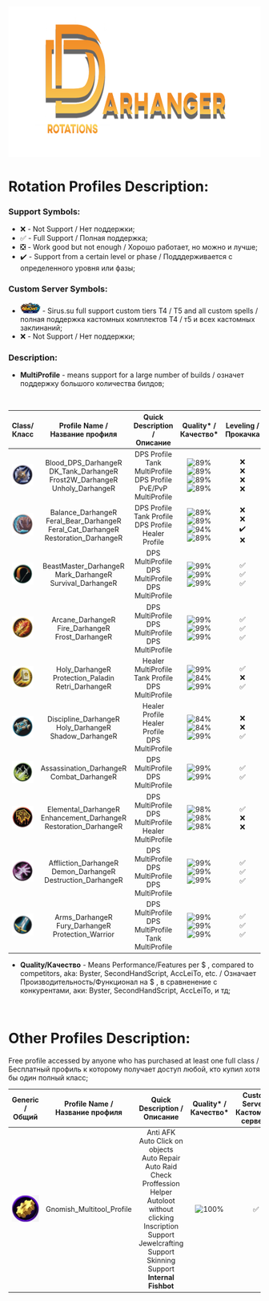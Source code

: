 <p align="center">
    <img src="https://github.com/darhanger/darhanger/blob/master/Assets/DarhangeR_GIT.png"  width="750" height="300" alt="DarhangeR Rotations"/>
</p>

# Rotation Profiles Description: 

### Support Symbols:
* :x: - Not Support / Нет поддержки;
* :white_check_mark: - Full Support / Полная поддержка;
* :negative_squared_cross_mark: - Work good but not enough / Хорошо работает, но можно и лучше;
* :heavy_check_mark: - Support from a certain level or phase / Подддерживается с определенного уровня или фазы;
### Custom Server Symbols:
* ![Sirus](https://github.com/darhanger/darhanger/blob/master/Assets/Servers/Sirus.png) - Sirus.su full support custom tiers T4 / T5 and all custom spells / полная поддержка кастомных комплектов Т4 / т5 и всех кастомных заклинаний;
* :x: - Not Support / Нет поддержки;
### Description:
* **MultiProfile** - means support for a large number of builds / означет поддержку большого количества билдов;
<br>
<div align="center">

| Class/Класс | Profile Name /<br>Название профиля | Quick Description /<br>Описание | Quality* /<br>Качество* | Leveling /<br>Прокачка | Raidable /<br>Рейдовый | Custom Server /<br>Кастомные сервера |
|  :----------------: |  :----------------: |  :----------------: |  :----------------: | :----------------: | :----------------: | :----------------: |
| ![DK](https://github.com/darhanger/darhanger/blob/master/Assets/Classes/DK.webp) | Blood_DPS_DarhangeR<br>DK_Tank_DarhangeR<br>Frost2W_DarhangeR<br>Unholy_DarhangeR | DPS Profile<br>Tank MultiProfile<br>DPS Profile<br>PvE/PvP MultiProfile | ![89%](https://progress-bar.dev/89)<br>![89%](https://progress-bar.dev/89)<br>![89%](https://progress-bar.dev/89)<br>![89%](https://progress-bar.dev/89) | :x:<br>:x:<br>:x:<br>:x: | :negative_squared_cross_mark:<br>:negative_squared_cross_mark:<br>:negative_squared_cross_mark:<br>:negative_squared_cross_mark: | :x:<br>:x:<br>:x:<br>:x: |
| ![Druid](https://github.com/darhanger/darhanger/blob/master/Assets/Classes/Druid.webp) | Balance_DarhangeR<br>Feral_Bear_DarhangeR<br>Feral_Cat_DarhangeR<br>Restoration_DarhangeR | DPS Profile<br>Tank Profile<br>DPS Profile<br>Healer Profile | ![89%](https://progress-bar.dev/89)<br>![89%](https://progress-bar.dev/89)<br>![94%](https://progress-bar.dev/94)<br>![89%](https://progress-bar.dev/89) | :x:<br>:x:<br>:heavy_check_mark:<br>:x: | :negative_squared_cross_mark:<br>:negative_squared_cross_mark:<br>:negative_squared_cross_mark:<br>:negative_squared_cross_mark: | :x:<br>:x:<br>:x:<br>:x: |
| ![Hunter](https://github.com/darhanger/darhanger/blob/master/Assets/Classes/Hunter.webp) | BeastMaster_DarhangeR<br>Mark_DarhangeR<br>Survival_DarhangeR | DPS MultiProfile<br>DPS MultiProfile<br>DPS MultiProfile | ![99%](https://progress-bar.dev/99)<br>![99%](https://progress-bar.dev/99)<br>![99%](https://progress-bar.dev/99) | :white_check_mark:<br>:white_check_mark:<br>:white_check_mark: | :white_check_mark:<br>:white_check_mark:<br>:white_check_mark: | ![Sirus](https://github.com/darhanger/darhanger/blob/master/Assets/Servers/Sirus.png)<br>![Sirus](https://github.com/darhanger/darhanger/blob/master/Assets/Servers/Sirus.png)<br>![Sirus](https://github.com/darhanger/darhanger/blob/master/Assets/Servers/Sirus.png) |
| ![Mage](https://github.com/darhanger/darhanger/blob/master/Assets/Classes/Mage.webp) | Arcane_DarhangeR<br>Fire_DarhangeR<br>Frost_DarhangeR | DPS MultiProfile<br>DPS MultiProfile<br>DPS MultiProfile | ![99%](https://progress-bar.dev/99)<br>![99%](https://progress-bar.dev/99)<br>![99%](https://progress-bar.dev/99) | :white_check_mark:<br>:white_check_mark:<br>:white_check_mark: | :white_check_mark:<br>:white_check_mark:<br>:white_check_mark: | ![Sirus](https://github.com/darhanger/darhanger/blob/master/Assets/Servers/Sirus.png)<br>![Sirus](https://github.com/darhanger/darhanger/blob/master/Assets/Servers/Sirus.png)<br>![Sirus](https://github.com/darhanger/darhanger/blob/master/Assets/Servers/Sirus.png) |
| ![Paladin](https://github.com/darhanger/darhanger/blob/master/Assets/Classes/Paladin.webp) | Holy_DarhangeR<br>Protection_Paladin<br>Retri_DarhangeR | Healer MultiProfile<br>Tank Profile<br>DPS MultiProfile | ![99%](https://progress-bar.dev/99)<br>![84%](https://progress-bar.dev/84)<br>![99%](https://progress-bar.dev/99) | :white_check_mark:<br>:x:<br>:white_check_mark: | :white_check_mark:<br>:negative_squared_cross_mark:<br>:white_check_mark: | ![Sirus](https://github.com/darhanger/darhanger/blob/master/Assets/Servers/Sirus.png)<br>:x:<br>![Sirus](https://github.com/darhanger/darhanger/blob/master/Assets/Servers/Sirus.png) |
| ![Priest](https://github.com/darhanger/darhanger/blob/master/Assets/Classes/Priest.webp) | Discipline_DarhangeR<br>Holy_DarhangeR<br>Shadow_DarhangeR | Healer Profile<br>Healer Profile<br>DPS MultiProfile | ![84%](https://progress-bar.dev/84)<br>![84%](https://progress-bar.dev/84)<br>![99%](https://progress-bar.dev/99) | :x:<br>:x:<br>:white_check_mark: | :negative_squared_cross_mark:<br>:negative_squared_cross_mark:<br>:white_check_mark: | :x:<br>:x:<br>![Sirus](https://github.com/darhanger/darhanger/blob/master/Assets/Servers/Sirus.png) |
| ![Rogue](https://github.com/darhanger/darhanger/blob/master/Assets/Classes/Rogue.webp) | Assassination_DarhangeR<br>Combat_DarhangeR | DPS MultiProfile<br>DPS MultiProfile | ![99%](https://progress-bar.dev/99)<br>![99%](https://progress-bar.dev/99)| :white_check_mark:<br>:white_check_mark: | :white_check_mark:<br>:white_check_mark: | ![Sirus](https://github.com/darhanger/darhanger/blob/master/Assets/Servers/Sirus.png)<br>![Sirus](https://github.com/darhanger/darhanger/blob/master/Assets/Servers/Sirus.png) |
| ![Shaman](https://github.com/darhanger/darhanger/blob/master/Assets/Classes/Shaman.webp) | Elemental_DarhangeR<br>Enhancement_DarhangeR<br>Restoration_DarhangeR | DPS MultiProfile<br>DPS MultiProfile<br>Healer MultiProfile | ![98%](https://progress-bar.dev/98)<br>![98%](https://progress-bar.dev/98)<br>![98%](https://progress-bar.dev/98) | :white_check_mark:<br>:x:<br>:x: | :white_check_mark:<br>:white_check_mark:<br>:white_check_mark: | ![Sirus](https://github.com/darhanger/darhanger/blob/master/Assets/Servers/Sirus.png)<br>![Sirus](https://github.com/darhanger/darhanger/blob/master/Assets/Servers/Sirus.png)<br>![Sirus](https://github.com/darhanger/darhanger/blob/master/Assets/Servers/Sirus.png) |
| ![Warlock](https://github.com/darhanger/darhanger/blob/master/Assets/Classes/Warlock.webp) | Affliction_DarhangeR<br>Demon_DarhangeR<br>Destruction_DarhangeR | DPS MultiProfile<br>DPS MultiProfile<br>DPS MultiProfile | ![99%](https://progress-bar.dev/99)<br>![99%](https://progress-bar.dev/99)<br>![99%](https://progress-bar.dev/99) | :white_check_mark:<br>:white_check_mark:<br>:white_check_mark: | :white_check_mark:<br>:white_check_mark:<br>:white_check_mark: | ![Sirus](https://github.com/darhanger/darhanger/blob/master/Assets/Servers/Sirus.png)<br>![Sirus](https://github.com/darhanger/darhanger/blob/master/Assets/Servers/Sirus.png)<br>![Sirus](https://github.com/darhanger/darhanger/blob/master/Assets/Servers/Sirus.png) |
| ![Warrior](https://github.com/darhanger/darhanger/blob/master/Assets/Classes/Warrior.webp) | Arms_DarhangeR<br>Fury_DarhangeR<br>Protection_Warrior | DPS MultiProfile<br>DPS MultiProfile<br>Tank MultiProfile | ![99%](https://progress-bar.dev/99)<br>![99%](https://progress-bar.dev/99)<br>![99%](https://progress-bar.dev/99) | :white_check_mark:<br>:white_check_mark:<br>:white_check_mark: | :white_check_mark:<br>:white_check_mark:<br>:white_check_mark: | ![Sirus](https://github.com/darhanger/darhanger/blob/master/Assets/Servers/Sirus.png)<br>![Sirus](https://github.com/darhanger/darhanger/blob/master/Assets/Servers/Sirus.png)<br>![Sirus](https://github.com/darhanger/darhanger/blob/master/Assets/Servers/Sirus.png) |  
</div>

* **Quality/Качество** - Means Performance/Features per $ , compared to competitors, aka: Byster, SecondHandScript, AccLeiTo, etc. / Означает Производительность/Функционал на $ , в сравненение с конкурентами, аки: Byster, SecondHandScript, AccLeiTo, и тд;
<br>

# Other Profiles Description: 
Free profile accessed by anyone who has purchased at least one full class / Бесплатный профиль к которому получает доступ любой, кто купил хотя бы один полный класс;

<div align="center">

| Generic /<br>Общий| Profile Name /<br>Название профиля | Quick Description /<br>Описание | Quality* /<br>Качество* | Custom Server /<br>Кастомные сервера |
|  :----------------: |  :----------------: |  :----------------: |  :----------------: |  :----------------: | 
| ![Tool](https://github.com/darhanger/darhanger/blob/master/Assets/Classes/Tool.webp) | Gnomish_Multitool_Profile | Anti AFK<br>Auto Click on objects<br>Auto Repair<br>Auto Raid Check<br>Proffession Helper<br>Autoloot without clicking<br>Inscription Support<br>Jewelcrafting Support<br>Skinning Support<br>**Internal Fishbot**| ![100%](https://progress-bar.dev/100) | :white_check_mark: |
